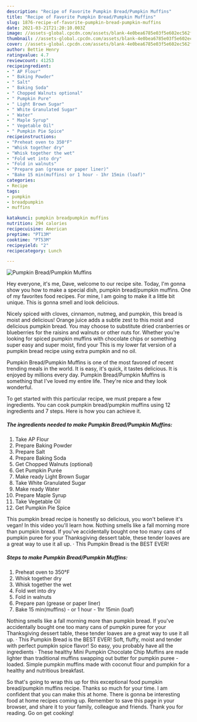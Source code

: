 ```yaml
---
description: "Recipe of Favorite Pumpkin Bread/Pumpkin Muffins"
title: "Recipe of Favorite Pumpkin Bread/Pumpkin Muffins"
slug: 1876-recipe-of-favorite-pumpkin-bread-pumpkin-muffins
date: 2021-03-21T21:20:10.003Z
image: //assets-global.cpcdn.com/assets/blank-4e0bea6785e03f5e602ec562f230caae08da540cada707380b4fe1bbebba43da.png
thumbnail: //assets-global.cpcdn.com/assets/blank-4e0bea6785e03f5e602ec562f230caae08da540cada707380b4fe1bbebba43da.png
cover: //assets-global.cpcdn.com/assets/blank-4e0bea6785e03f5e602ec562f230caae08da540cada707380b4fe1bbebba43da.png
author: Bettie Henry
ratingvalue: 4.7
reviewcount: 41253
recipeingredient:
- " AP Flour"
- " Baking Powder"
- " Salt"
- " Baking Soda"
- " Chopped Walnuts optional"
- " Pumpkin Pure"
- " Light Brown Sugar"
- " White Granulated Sugar"
- " Water"
- " Maple Syrup"
- " Vegetable Oil"
- " Pumpkin Pie Spice"
recipeinstructions:
- "Preheat oven to 350°F"
- "Whisk together dry"
- "Whisk together the wet"
- "Fold wet into dry"
- "Fold in walnuts"
- "Prepare pan (grease or paper liner)"
- "Bake 15 min(muffins) or 1 hour - 1hr 15min (loaf)"
categories:
- Recipe
tags:
- pumpkin
- breadpumpkin
- muffins

katakunci: pumpkin breadpumpkin muffins 
nutrition: 294 calories
recipecuisine: American
preptime: "PT13M"
cooktime: "PT53M"
recipeyield: "2"
recipecategory: Lunch

---
```



![Pumpkin Bread/Pumpkin Muffins](//assets-global.cpcdn.com/assets/blank-4e0bea6785e03f5e602ec562f230caae08da540cada707380b4fe1bbebba43da.png)

Hey everyone, it's me, Dave, welcome to our recipe site. Today, I'm gonna show you how to make a special dish, pumpkin bread/pumpkin muffins. One of my favorites food recipes. For mine, I am going to make it a little bit unique. This is gonna smell and look delicious.

Nicely spiced with cloves, cinnamon, nutmeg, and pumpkin, this bread is moist and delicious! Orange juice adds a subtle zest to this moist and delicious pumpkin bread. You may choose to substitute dried cranberries or blueberries for the raisins and walnuts or other nuts for. Whether you&#39;re looking for spiced pumpkin muffins with chocolate chips or something super easy and super moist, find your This is my lower fat version of a pumpkin bread recipe using extra pumpkin and no oil.

Pumpkin Bread/Pumpkin Muffins is one of the most favored of recent trending meals in the world. It is easy, it's quick, it tastes delicious. It is enjoyed by millions every day. Pumpkin Bread/Pumpkin Muffins is something that I've loved my entire life. They're nice and they look wonderful.


To get started with this particular recipe, we must prepare a few ingredients. You can cook pumpkin bread/pumpkin muffins using 12 ingredients and 7 steps. Here is how you can achieve it.

<!--inarticleads1-->

##### The ingredients needed to make Pumpkin Bread/Pumpkin Muffins:

1. Take  AP Flour
1. Prepare  Baking Powder
1. Prepare  Salt
1. Prepare  Baking Soda
1. Get  Chopped Walnuts (optional)
1. Get  Pumpkin Purée
1. Make ready  Light Brown Sugar
1. Take  White Granulated Sugar
1. Make ready  Water
1. Prepare  Maple Syrup
1. Take  Vegetable Oil
1. Get  Pumpkin Pie Spice


This pumpkin bread recipe is honestly so delicious, you won&#39;t believe it&#39;s vegan! In this video you&#39;ll learn how. Nothing smells like a fall morning more than pumpkin bread. If you&#39;ve accidentally bought one too many cans of pumpkin puree for your Thanksgiving dessert table, these tender loaves are a great way to use it all up. · This Pumpkin Bread is the BEST EVER! 

<!--inarticleads2-->

##### Steps to make Pumpkin Bread/Pumpkin Muffins:

1. Preheat oven to 350°F
1. Whisk together dry
1. Whisk together the wet
1. Fold wet into dry
1. Fold in walnuts
1. Prepare pan (grease or paper liner)
1. Bake 15 min(muffins) - or 1 hour - 1hr 15min (loaf)


Nothing smells like a fall morning more than pumpkin bread. If you&#39;ve accidentally bought one too many cans of pumpkin puree for your Thanksgiving dessert table, these tender loaves are a great way to use it all up. · This Pumpkin Bread is the BEST EVER! Soft, fluffy, moist and tender with perfect pumpkin spice flavor! So easy, you probably have all the ingredients · These healthy Mini Pumpkin Chocolate Chip Muffins are made lighter than traditional muffins swapping out butter for pumpkin puree - loaded. Simple pumpkin muffins made with coconut flour and pumpkin for a healthy and nutritious breakfast. 

So that's going to wrap this up for this exceptional food pumpkin bread/pumpkin muffins recipe. Thanks so much for your time. I am confident that you can make this at home. There is gonna be interesting food at home recipes coming up. Remember to save this page in your browser, and share it to your family, colleague and friends. Thank you for reading. Go on get cooking!
